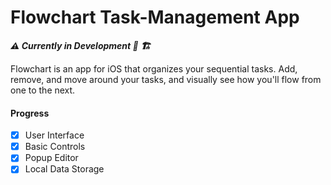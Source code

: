 # Flowchart Task-Management App
***:warning: Currently in Development :construction: :building_construction:***

Flowchart is an app for iOS that organizes your sequential tasks. Add, remove, and move around your tasks, and visually see how you'll flow from one to the next. 

#### Progress
- [x] User Interface
- [x] Basic Controls
- [x] Popup Editor
- [x] Local Data Storage
